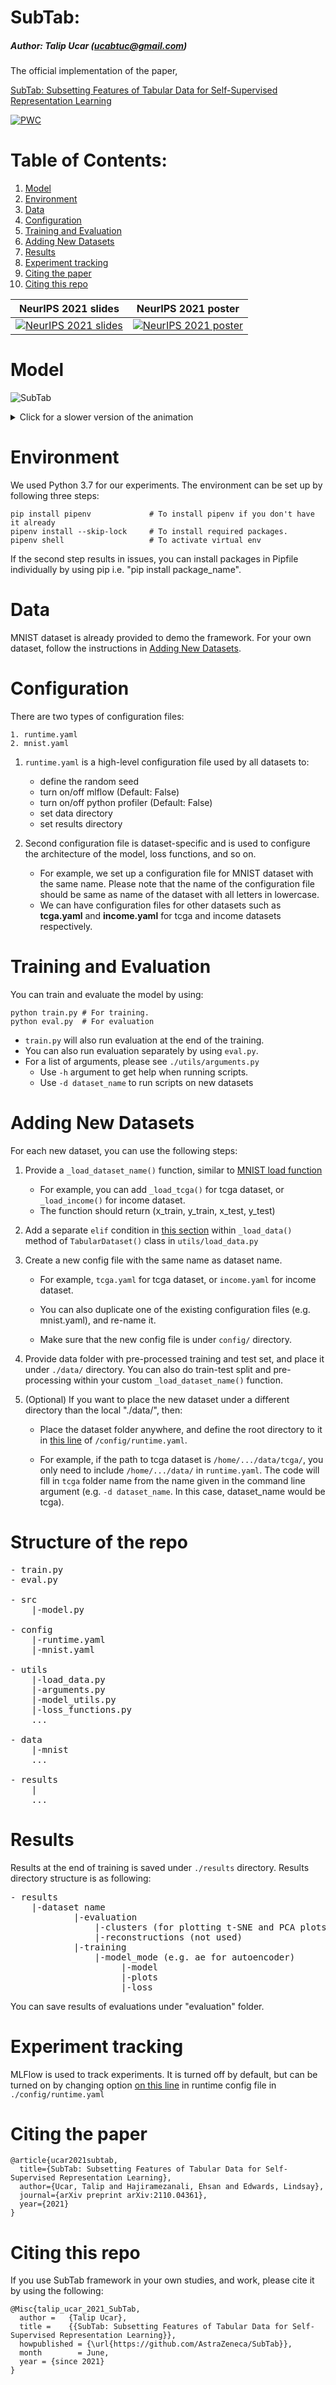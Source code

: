 # SubTab: 
##### Author: Talip Ucar (ucabtuc@gmail.com)

The official implementation of the paper, 

[SubTab: Subsetting Features of Tabular Data for Self-Supervised Representation Learning](https://arxiv.org/abs/2110.04361)

[![PWC](https://img.shields.io/endpoint.svg?url=https://paperswithcode.com/badge/subtab-subsetting-features-of-tabular-data/unsupervised-mnist-on-mnist)](https://paperswithcode.com/sota/unsupervised-mnist-on-mnist?p=subtab-subsetting-features-of-tabular-data)

# Table of Contents:

1. [Model](#model)
2. [Environment](#environment)
3. [Data](#data)
4. [Configuration](#configuration)
5. [Training and Evaluation](#training-and-evaluation)
6. [Adding New Datasets](#adding-new-datasets)
7. [Results](#results)
8. [Experiment tracking](#experiment-tracking)
9. [Citing the paper](#citing-the-paper)
10. [Citing this repo](#citing-this-repo)


**NeurIPS 2021 slides**    |  **NeurIPS 2021 poster**
:-------------------------:|:-------------------------:
[![NeurIPS 2021 slides](./assets/presentation_cover.png)](./assets/NeurIPS_2021_slides.pdf)  |  [![NeurIPS 2021 poster](./assets/poster_cover.png)](./assets/NeurIPS_2021_poster.pdf)


# Model

![SubTab](./assets/SubTab.gif)

<details>
  <summary>Click for a slower version of the animation</summary>

![SubTab](./assets/SubTab_slow.gif)

</details>


# Environment
We used Python 3.7 for our experiments. The environment can be set up by following three steps:

```
pip install pipenv             # To install pipenv if you don't have it already
pipenv install --skip-lock     # To install required packages. 
pipenv shell                   # To activate virtual env
```

If the second step results in issues, you can install packages in Pipfile individually by using pip i.e. "pip install package_name". 

# Data
MNIST dataset is already provided to demo the framework. For your own dataset, follow the instructions in [Adding New Datasets](#adding-new-datasets).

# Configuration
There are two types of configuration files:
```
1. runtime.yaml
2. mnist.yaml
```

1. ```runtime.yaml``` is a high-level configuration file used by all datasets to:

   - define the random seed
   - turn on/off mlflow (Default: False)
   - turn on/off python profiler (Default: False)
   - set data directory
   - set results directory

2. Second configuration file is dataset-specific and is used to configure the architecture of the model, loss functions, and so on. 

   - For example, we set up a configuration file for MNIST dataset with the same name. 
   Please note that the name of the configuration file should be same as name of the dataset with all letters in lowercase. 
   - We can have configuration files for other datasets such as **tcga.yaml** and **income.yaml** for tcga and income datasets respectively.



# Training and Evaluation
You can train and evaluate the model by using:

```
python train.py # For training. 
python eval.py  # For evaluation
```

   - ```train.py``` will also run evaluation at the end of the training. 
   - You can also run evaluation separately by using ```eval.py```.
   - For a list of arguments, please see ```./utils/arguments.py```
     - Use ```-h``` argument to get help when running scripts.
     - Use ```-d dataset_name``` to run scripts on new datasets 

# Adding New Datasets

For each new dataset, you can use the following steps:

1. Provide a ```_load_dataset_name()``` function, similar to [MNIST load function](https://github.com/AstraZeneca/SubTab/blob/6d5d857c1eeda6b798d03f3440fb294106834d0b/utils/load_data.py#L174-L190)

   - For example, you can add ```_load_tcga()``` for tcga dataset, or ```_load_income()``` for income dataset. 
   - The function should return (x_train, y_train, x_test, y_test)

2. Add a separate ```elif``` condition in [this section](https://github.com/AstraZeneca/SubTab/blob/c2abe42a3d9b8b817de7db465409cd6337849e44/utils/load_data.py#L110-L112) within ```_load_data()``` method of ```TabularDataset()``` class in ```utils/load_data.py```

3. Create a new config file with the same name as dataset name.
   - For example, ```tcga.yaml``` for tcga dataset, or ```income.yaml``` for income dataset.
   - You can also duplicate one of the existing configuration files (e.g. mnist.yaml), and re-name it.

   - Make sure that the new config file is under ```config/``` directory.

4. Provide data folder with pre-processed training and test set, and place it under ```./data/``` directory. 
You can also do train-test split and pre-processing within your custom ```_load_dataset_name()``` function.

5. (Optional) If you want to place the new dataset under a different directory than the local "./data/", then:
   - Place the dataset folder anywhere, and define the root directory to it in [this line](https://github.com/AstraZeneca/SubTab/blob/c2abe42a3d9b8b817de7db465409cd6337849e44/config/runtime.yaml#L5)
of ```/config/runtime.yaml```. 

   - For example, if the path to tcga dataset is ```/home/.../data/tcga/```, 
   you only need to include ```/home/.../data/``` in ```runtime.yaml```. 
   The code will fill in ```tcga``` folder name from the name given in the command line argument
   (e.g. ```-d dataset_name```. In this case, dataset_name would be tcga).

# Structure of the repo
<pre>
- train.py
- eval.py

- src
    |-model.py
    
- config
    |-runtime.yaml
    |-mnist.yaml
    
- utils
    |-load_data.py
    |-arguments.py
    |-model_utils.py
    |-loss_functions.py
    ...
    
- data
    |-mnist
    ...
    
- results
    |
    ...
</pre>

# Results

Results at the end of training is saved under ```./results``` directory. Results directory structure is as following:

<pre>
- results
    |-dataset name
            |-evaluation
                |-clusters (for plotting t-SNE and PCA plots of embeddings)
                |-reconstructions (not used)
            |-training
                |-model_mode (e.g. ae for autoencoder)   
                     |-model
                     |-plots
                     |-loss
</pre>

You can save results of evaluations under "evaluation" folder. 


# Experiment tracking
MLFlow is used to track experiments. It is turned off by default, but can be turned on by changing option [on this line](https://github.com/AstraZeneca/SubTab/blob/c2abe42a3d9b8b817de7db465409cd6337849e44/config/runtime.yaml#L2) in 
runtime config file in ```./config/runtime.yaml```


# Citing the paper

```
@article{ucar2021subtab,
  title={SubTab: Subsetting Features of Tabular Data for Self-Supervised Representation Learning},
  author={Ucar, Talip and Hajiramezanali, Ehsan and Edwards, Lindsay},
  journal={arXiv preprint arXiv:2110.04361},
  year={2021}
}
```

# Citing this repo
If you use SubTab framework in your own studies, and work, please cite it by using the following:

```
@Misc{talip_ucar_2021_SubTab,
  author =   {Talip Ucar},
  title =    {{SubTab: Subsetting Features of Tabular Data for Self-Supervised Representation Learning}},
  howpublished = {\url{https://github.com/AstraZeneca/SubTab}},
  month        = June,
  year = {since 2021}
}
```
